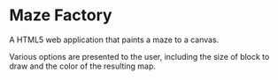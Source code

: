 Maze Factory
============

A HTML5 web application that paints a maze to a canvas.

Various options are presented to the user, including the size of block to draw and the color of the resulting map.